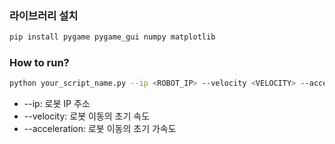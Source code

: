 ### 라이브러리 설치

```bash
pip install pygame pygame_gui numpy matplotlib
```

### How to run?

```bash
python your_script_name.py --ip <ROBOT_IP> --velocity <VELOCITY> --acceleration <ACCELERATION>
```

- --ip: 로봇 IP 주소
- --velocity: 로봇 이동의 초기 속도
- --acceleration: 로봇 이동의 초기 가속도
